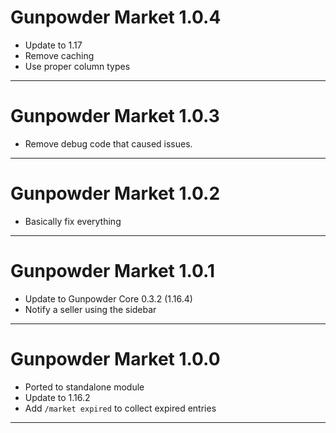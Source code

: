 # Gunpowder Market 1.0.4

- Update to 1.17
- Remove caching
- Use proper column types

---
# Gunpowder Market 1.0.3

- Remove debug code that caused issues.

---
# Gunpowder Market 1.0.2

- Basically fix everything

---

# Gunpowder Market 1.0.1

- Update to Gunpowder Core 0.3.2 (1.16.4)
- Notify a seller using the sidebar

---
# Gunpowder Market 1.0.0

- Ported to standalone module
- Update to 1.16.2
- Add `/market expired` to collect expired entries

---
